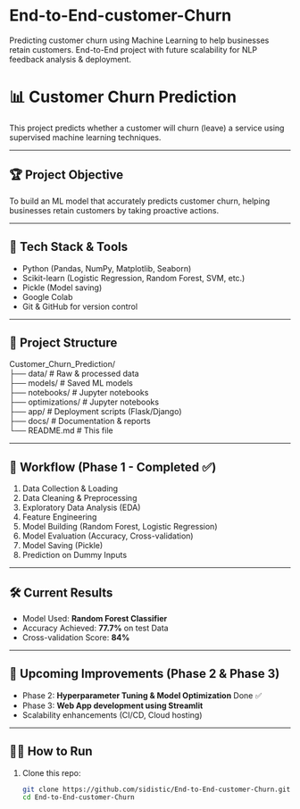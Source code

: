 # End-to-End-customer-Churn
Predicting customer churn using Machine Learning to help businesses retain customers. End-to-End project with future scalability for NLP feedback analysis &amp; deployment.

# 📊 Customer Churn Prediction

This project predicts whether a customer will churn (leave) a service using supervised machine learning techniques.

---

## 🏆 Project Objective
To build an ML model that accurately predicts customer churn, helping businesses retain customers by taking proactive actions.

---

## 🧰 Tech Stack & Tools
- Python (Pandas, NumPy, Matplotlib, Seaborn)
- Scikit-learn (Logistic Regression, Random Forest, SVM, etc.)
- Pickle (Model saving)
- Google Colab
- Git & GitHub for version control

---

## 📂 Project Structure
Customer_Churn_Prediction/<br>
├── data/ # Raw & processed data <br>
├── models/ # Saved ML models<br>
├── notebooks/ # Jupyter notebooks<br>
├── optimizations/ # Jupyter notebooks<br>
├── app/ # Deployment scripts (Flask/Django)<br>
├── docs/ # Documentation & reports<br>
└── README.md # This file<br>


---

## 🔎 Workflow (Phase 1 - Completed ✅)
1. Data Collection & Loading
2. Data Cleaning & Preprocessing
3. Exploratory Data Analysis (EDA)
4. Feature Engineering
5. Model Building (Random Forest, Logistic Regression)
6. Model Evaluation (Accuracy, Cross-validation)
7. Model Saving (Pickle)
8. Prediction on Dummy Inputs

---

## 🛠️ Current Results
- Model Used: **Random Forest Classifier**
- Accuracy Achieved: **77.7%** on test Data
- Cross-validation Score: **84%**

---

## 🚀 Upcoming Improvements (Phase 2 & Phase 3)
- Phase 2: **Hyperparameter Tuning & Model Optimization** Done ✅
- Phase 3: **Web App development using Streamlit**
- Scalability enhancements (CI/CD, Cloud hosting)

---

## 🧑‍💻 How to Run
1. Clone this repo:
   ```bash
   git clone https://github.com/sidistic/End-to-End-customer-Churn.git
   cd End-to-End-customer-Churn




